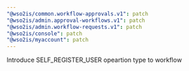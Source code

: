 ```yaml
---
"@wso2is/common.workflow-approvals.v1": patch
"@wso2is/admin.approval-workflows.v1": patch
"@wso2is/admin.workflow-requests.v1": patch
"@wso2is/console": patch
"@wso2is/myaccount": patch
---
```


Introduce SELF_REGISTER_USER opeartion type to workflow
